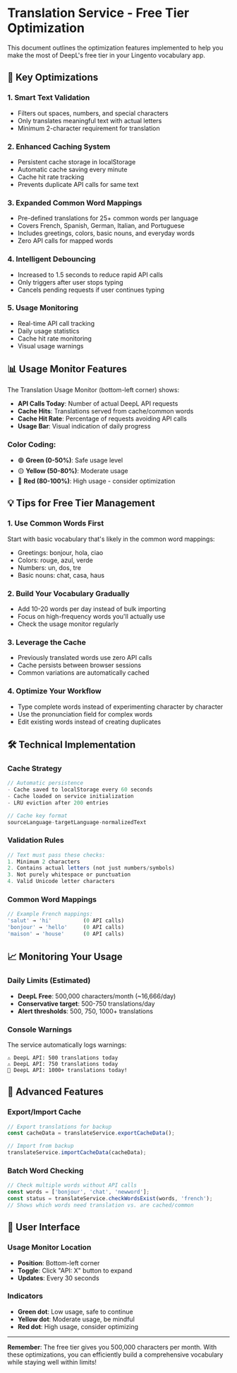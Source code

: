 # Translation Service - Free Tier Optimization

This document outlines the optimization features implemented to help you make the most of DeepL's free tier in your Lingento vocabulary app.

## 🎯 Key Optimizations

### 1. **Smart Text Validation**
- Filters out spaces, numbers, and special characters
- Only translates meaningful text with actual letters
- Minimum 2-character requirement for translation

### 2. **Enhanced Caching System**
- Persistent cache storage in localStorage
- Automatic cache saving every minute
- Cache hit rate tracking
- Prevents duplicate API calls for same text

### 3. **Expanded Common Word Mappings**
- Pre-defined translations for 25+ common words per language
- Covers French, Spanish, German, Italian, and Portuguese
- Includes greetings, colors, basic nouns, and everyday words
- Zero API calls for mapped words

### 4. **Intelligent Debouncing**
- Increased to 1.5 seconds to reduce rapid API calls
- Only triggers after user stops typing
- Cancels pending requests if user continues typing

### 5. **Usage Monitoring**
- Real-time API call tracking
- Daily usage statistics
- Cache hit rate monitoring
- Visual usage warnings

## 📊 Usage Monitor Features

The Translation Usage Monitor (bottom-left corner) shows:
- **API Calls Today**: Number of actual DeepL API requests
- **Cache Hits**: Translations served from cache/common words
- **Cache Hit Rate**: Percentage of requests avoiding API calls
- **Usage Bar**: Visual indication of daily progress

### Color Coding:
- 🟢 **Green (0-50%)**: Safe usage level
- 🟡 **Yellow (50-80%)**: Moderate usage
- 🔴 **Red (80-100%)**: High usage - consider optimization

## 💡 Tips for Free Tier Management

### 1. **Use Common Words First**
Start with basic vocabulary that's likely in the common word mappings:
- Greetings: bonjour, hola, ciao
- Colors: rouge, azul, verde  
- Numbers: un, dos, tre
- Basic nouns: chat, casa, haus

### 2. **Build Your Vocabulary Gradually**
- Add 10-20 words per day instead of bulk importing
- Focus on high-frequency words you'll actually use
- Check the usage monitor regularly

### 3. **Leverage the Cache**
- Previously translated words use zero API calls
- Cache persists between browser sessions
- Common variations are automatically cached

### 4. **Optimize Your Workflow**
- Type complete words instead of experimenting character by character
- Use the pronunciation field for complex words
- Edit existing words instead of creating duplicates

## 🛠 Technical Implementation

### Cache Strategy
```javascript
// Automatic persistence
- Cache saved to localStorage every 60 seconds
- Cache loaded on service initialization
- LRU eviction after 200 entries

// Cache key format
sourceLanguage-targetLanguage-normalizedText
```

### Validation Rules
```javascript
// Text must pass these checks:
1. Minimum 2 characters
2. Contains actual letters (not just numbers/symbols)
3. Not purely whitespace or punctuation
4. Valid Unicode letter characters
```

### Common Word Mappings
```javascript
// Example French mappings:
'salut' → 'hi'          (0 API calls)
'bonjour' → 'hello'     (0 API calls)  
'maison' → 'house'      (0 API calls)
```

## 📈 Monitoring Your Usage

### Daily Limits (Estimated)
- **DeepL Free**: 500,000 characters/month (~16,666/day)
- **Conservative target**: 500-750 translations/day
- **Alert thresholds**: 500, 750, 1000+ translations

### Console Warnings
The service automatically logs warnings:
```
⚠️ DeepL API: 500 translations today
⚠️ DeepL API: 750 translations today  
🚨 DeepL API: 1000+ translations today!
```

## 🔧 Advanced Features

### Export/Import Cache
```javascript
// Export translations for backup
const cacheData = translateService.exportCacheData();

// Import from backup
translateService.importCacheData(cacheData);
```

### Batch Word Checking
```javascript
// Check multiple words without API calls
const words = ['bonjour', 'chat', 'newword'];
const status = translateService.checkWordsExist(words, 'french');
// Shows which words need translation vs. are cached/common
```

## 📱 User Interface

### Usage Monitor Location
- **Position**: Bottom-left corner
- **Toggle**: Click "API: X" button to expand
- **Updates**: Every 30 seconds

### Indicators
- **Green dot**: Low usage, safe to continue
- **Yellow dot**: Moderate usage, be mindful
- **Red dot**: High usage, consider optimizing

---

**Remember**: The free tier gives you 500,000 characters per month. With these optimizations, you can efficiently build a comprehensive vocabulary while staying well within limits!
